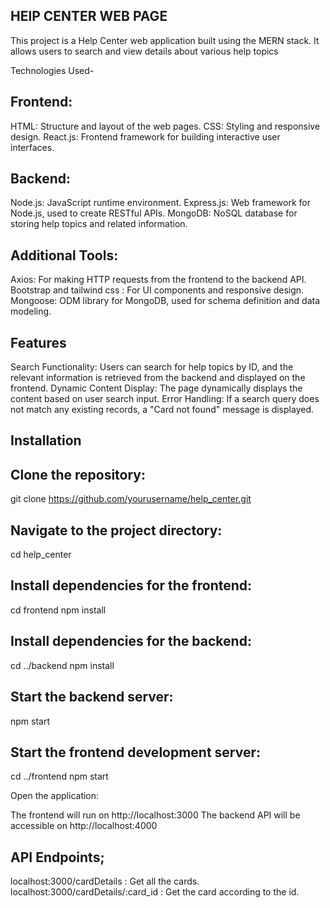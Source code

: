 HElP CENTER WEB PAGE
--------------------
This project is a Help Center web application built using the MERN stack. It allows users to search and view details about various help topics

Technologies Used-

Frontend:
----------
HTML: Structure and layout of the web pages.
CSS: Styling and responsive design.
React.js: Frontend framework for building interactive user interfaces.

Backend:
--------
Node.js: JavaScript runtime environment.
Express.js: Web framework for Node.js, used to create RESTful APIs.
MongoDB: NoSQL database for storing help topics and related information.

Additional Tools:
-----------------
Axios: For making HTTP requests from the frontend to the backend API.
Bootstrap and tailwind css : For UI components and responsive design.
Mongoose: ODM library for MongoDB, used for schema definition and data modeling.

Features
--------
Search Functionality: Users can search for help topics by ID, and the relevant information is retrieved from the backend and displayed on the frontend.
Dynamic Content Display: The page dynamically displays the content based on user search input.
Error Handling: If a search query does not match any existing records, a "Card not found" message is displayed.

Installation
-------------
Clone the repository:
---------------------
git clone https://github.com/yourusername/help_center.git

Navigate to the project directory:
----------------------------------
cd help_center

Install dependencies for the frontend:
--------------------------------------
cd frontend
npm install

Install dependencies for the backend:
-------------------------------------
cd ../backend
npm install

Start the backend server:
-------------------------
npm start

Start the frontend development server:
--------------------------------------
cd ../frontend
npm start

Open the application:

The frontend will run on http://localhost:3000
The backend API will be accessible on http://localhost:4000

API Endpoints;
--------------
localhost:3000/cardDetails : Get all the cards.
localhost:3000/cardDetails/:card_id : Get the card according to the id.
